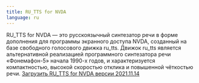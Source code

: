 ```yaml
---
title: RU_TTS for NVDA
language: ru
---
```


RU_TTS for NVDA — это русскоязычный синтезатор речи в форме дополнения для программы экранного доступа NVDA, созданный на базе свободного голосового движка ru_tts.
Движок ru_tts является альтернативной реализацией программного синтезатора речи «Фонемафон-5» начала 1990-х годов, и характеризуется компактностью, высокой скоростью отклика и повышенной чёткостью речи.
[Загрузить RU_TTS for NVDA версии 2021.11.14](https://github.com/kvark128/kvark128.github.io/releases/download/ru_tts/ru_tts-2021.11.14.nvda-addon)
